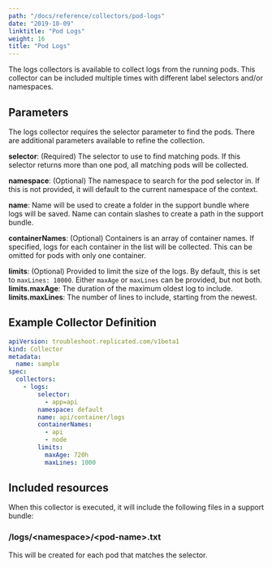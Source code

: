```yaml
---
path: "/docs/reference/collectors/pod-logs"
date: "2019-10-09"
linktitle: "Pod Logs"
weight: 16
title: "Pod Logs"
---
```


The logs collectors is available to collect logs from the running pods. This collector can be included multiple times with different label selectors and/or namespaces.

## Parameters

The logs collector requires the selector parameter to find the pods. There are additional parameters available to refine the collection.

**selector**: (Required) The selector to use to find matching pods. If this selector returns more than one pod, all matching pods will be collected.

**namespace**: (Optional) The namespace to search for the pod selector in. If this is not provided, it will default to the current namespace of the context.

**name**: Name will be used to create a folder in the support bundle where logs will be saved.  Name can contain slashes to create a path in the support bundle.

**containerNames**: (Optional) Containers is an array of container names.  If specified, logs for each container in the list will be collected.  This can be omitted for pods with only one container.

**limits**: (Optional) Provided to limit the size of the logs. By default, this is set to `maxLines: 10000`. Either `maxAge` or `maxLines` can be provided, but not both.
**limits.maxAge**: The duration of the maximum oldest log to include.
**limits.maxLines**: The number of lines to include, starting from the newest.

## Example Collector Definition

```yaml
apiVersion: troubleshoot.replicated.com/v1beta1
kind: Collector
metadata:
  name: sample
spec:
  collectors:
    - logs:
        selector:
          - app=api
        namespace: default
        name: api/container/logs
        containerNames:
          - api
          - node
        limits:
          maxAge: 720h
          maxLines: 1000

```

## Included resources

When this collector is executed, it will include the following files in a support bundle:

### /logs/\<namespace\>/\<pod-name\>.txt
This will be created for each pod that matches the selector.


